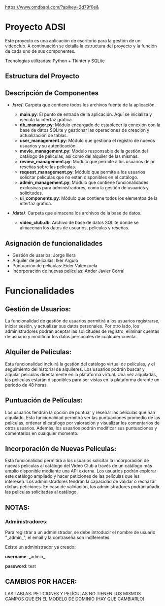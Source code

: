 https://www.omdbapi.com/?apikey=2d79f0e&

# Proyecto ADSI

Este proyecto es una aplicación de escritorio para la gestión de un videoclub. A continuación se detalla la estructura del proyecto y la función de cada uno de sus componentes.

Tecnologías utilizadas: Python + Tkinter y SQLite

## Estructura del Proyecto

## Descripción de Componentes

- **/src/**: Carpeta que contiene todos los archivos fuente de la aplicación.

  - **main.py**: El punto de entrada de la aplicación. Aquí se inicializa y ejecuta la interfaz gráfica.
  - **db_manager.py**: Módulo encargado de establecer la conexión con la base de datos SQLite y gestionar las operaciones de creación y actualización de tablas.
  - **user_management.py**: Módulo que gestiona el registro de nuevos usuarios y su autenticación.
  - **movie_management.py**: Módulo responsable de la gestión del catálogo de películas, así como del alquiler de las mismas.
  - **review_management.py**: Módulo que permite a los usuarios dejar reseñas sobre las películas.
  - **request_management.py**: Módulo que permite a los usuarios solicitar películas que no están disponibles en el catálogo.
  - **admin_management.py**: Módulo que contiene funcionalidades exclusivas para administradores, como la gestión de usuarios y solicitudes.
  - **ui_components.py**: Módulo que contiene todos los elementos de la interfaz gráfica.

- **/data/**: Carpeta que almacena los archivos de la base de datos.
  - **video_club.db**: Archivo de base de datos SQLite donde se almacenan los datos de usuarios, películas y reseñas.
  
## Asignación de funcionalidades

-  Gestión de usarios: Jorge Illera
-  Alquiler de películas: Iker Argulo
-  Puntuación de películas: Eider Valenzuela
-  Incorporación de nuevas películas: Ander Javier Corral

# Funcionalidades
## Gestión de Usuarios:
La funcionalidad de gestión de usuarios permitirá a los usuarios registrarse, iniciar sesión, y actualizar sus datos personales. Por otro lado, los administradores podrán aceptar las solicitudes de registro, eliminar cuentas de usuario y modificar los datos personales de cualquier cuenta.

## Alquiler de Películas:
Esta funcionalidad incluirá la gestión del catálogo virtual de películas, y el seguimiento del historial de alquileres. Los usuarios podrán buscar y alquilar películas directamente en la plataforma virtual. Una vez alquiladas, las películas estarán disponibles para ser vistas en la plataforma durante un período de 48 horas.

## Puntuación de Películas:
Los usuarios tendrán la opción de puntuar y reseñar las películas que han alquilado. Esta funcionalidad permitirá ver las puntuaciones promedio de las películas, ordenar el catálogo por valoración y visualizar los comentarios de otros usuarios. Además, los usuarios podrán modificar sus puntuaciones y comentarios en cualquier momento.

## Incorporación de Nuevas Películas:
Esta funcionalidad permitirá a los usuarios solicitar la incorporación de nuevas películas al catálogo del Video Club a través de un catálogo más amplio disponible mediante una API externa. Los usuarios podrán explorar este catálogo ampliado y hacer peticiones de las películas que les interesen. Los administradores tendrán la capacidad de validar o rechazar dichas peticiones. En caso de validación, los administradores podrán añadir las películas solicitadas al catálogo.


## NOTAS:
### Administradores:
Para registrar a un administrador, se debe introducir el nombre de usuario "\_admin\_", el email y la contraseña son indiferentes.

Existe un administrador ya creado: 

__username__: \_admin\_

__password__: test


## CAMBIOS POR HACER:
LAS TABLAS: PETICIONES Y PELÍCULAS NO TIENEN LOS MISMOS CAMPOS QUE EN EL MODELO DE DOMINIO (HAY QUE CAMBIARLO)
